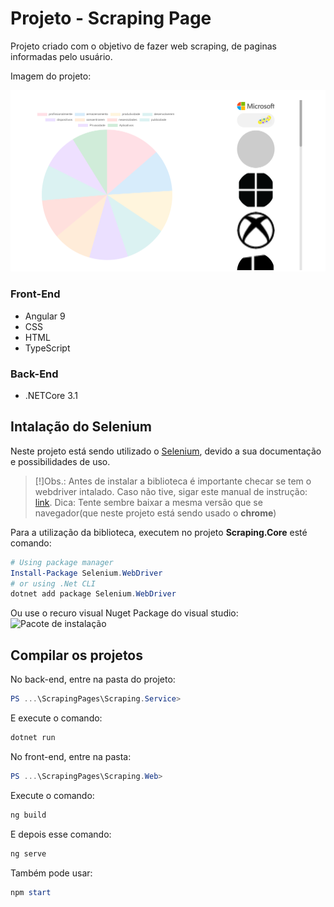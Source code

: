 # Projeto - Scraping Page

Projeto criado com o objetivo de fazer web scraping, de paginas informadas pelo usuário.

Imagem do projeto:

![Aplicação em execução](https://github.com/AndreiLuis/ScrapingPages/blob/main/Images/AppWorking.PNG)

### Front-End 
- Angular 9
- CSS
- HTML
- TypeScript

### Back-End
- .NETCore 3.1

## Intalação do Selenium

Neste projeto está sendo utilizado o [Selenium](https://www.selenium.dev/), devido a sua documentação e possibilidades de uso.

> [!]Obs.: Antes de instalar a biblioteca é importante checar se tem o webdriver intalado.
> Caso não tive, sigar este manual de instrução: [link](https://www.selenium.dev/documentation/getting_started/installing_browser_drivers/).
> Dica: Tente sembre baixar a mesma versão que se navegador(que neste projeto está sendo usado o **chrome**)

Para a utilização da biblioteca, executem no projeto **Scraping.Core** esté comando:
```powershell
# Using package manager
Install-Package Selenium.WebDriver
# or using .Net CLI
dotnet add package Selenium.WebDriver
```
Ou use o recuro visual Nuget Package do visual studio:
![Pacote de instalação](https://github.com/AndreiLuis/ScrapingPages/Images/PrintNugetPackage.png)


## Compilar os projetos

No back-end, entre na pasta do projeto:
```powershell
PS ...\ScrapingPages\Scraping.Service>
```
E execute o comando:
```powershell
dotnet run
```
No front-end, entre na pasta:
```powershell
PS ...\ScrapingPages\Scraping.Web>
```
Execute o comando:
```powershell
ng build
```
E depois esse comando:
```powershell
ng serve
```
Também pode usar:
```powershell
npm start
```